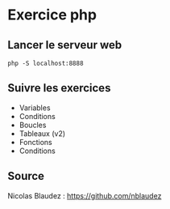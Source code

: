 # Exercice php

## Lancer le serveur web
    php -S localhost:8888 


## Suivre les exercices
* Variables
* Conditions
* Boucles
* Tableaux (v2)
* Fonctions
* Conditions


## Source
Nicolas Blaudez : https://github.com/nblaudez